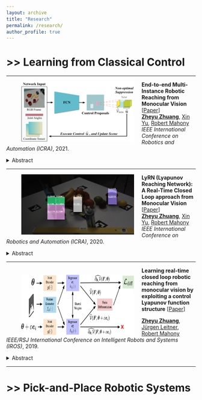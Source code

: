 ```yaml
---
layout: archive
title: "Research"
permalink: /research/
author_profile: true
---
```



# >> Learning from Classical Control
---
<img align="left" width="300" height="160" src="./../images/conf_icra_2021.png" style="padding-right:20px; padding-left:40px"/> 

**End-to-end Multi-Instance Robotic Reaching from Monocular Vision** [[Paper](https://ieeexplore.ieee.org/abstract/document/9561518)]<br>
[**Zheyu Zhuang**](https://zheyu-zhuang.github.io), [Xin Yu](https://profiles.uts.edu.au/Xin.Yu), [Robert Mahony](https://cecs.anu.edu.au/people/robert-mahony)<br>
<em>IEEE International Conference on Robotics and Automation (ICRA)</em>, 2021.
<details>
  <summary>Abstract</summary>
<sub>
Multi-instance scenes are especially challenging for end-to-end visuomotor (image-to-control) learning algorithms. “Pipeline” visual servo control algorithms use separate detection, selection and servo stages, allowing algorithms to focus on a single object instance during servo control. End-to-end systems do not have separate detection and selection stages and need to address the visual ambiguities introduced by the presence of an arbitrary number of visually identical or similar objects during servo control. However, end-to-end schemes avoid embedding errors from detection and selection stages in the servo control behaviour, are more dynamically robust to changing scenes and are algorithmically simpler. In this paper, we present a reactive real-time end-to-end visuomotor learning algorithm for multi-instance reaching. The proposed algorithm uses a monocular RGB image and the manipulator’s joint angles as the input to a light-weight fullyconvolutional network (FCN) to generate control candidates. A key innovation of the proposed method is identifying the optimal control candidate by regressing a control-Lyapunov function (cLf) value. The multi-instance capability emerges naturally from the stability analysis associated with the cLf formulation...</sub>
</details>


---

<img align="left" width="300" height="160" src="./../images/icra2020_teaser.png" style="padding-right:20px; padding-left:40px"/>

**LyRN (Lyapunov Reaching Network): A Real-Time Closed Loop approach from Monocular Vision** [[Paper](https://arxiv.org/pdf/2005.12072.pdf)]<br>
[**Zheyu Zhuang**](https://zheyu-zhuang.github.io), [Xin Yu](https://profiles.uts.edu.au/Xin.Yu), [Robert Mahony](https://cecs.anu.edu.au/people/robert-mahony)<br>
<em>IEEE International Conference on Robotics and Automation (ICRA)</em>, 2020.
<details>
  <summary>Abstract</summary>
<sub>
We propose a closed-loop, multi-instance control algorithm for visually guided reaching based on novel learning principles. A control Lyapunov function methodology is used to design a reaching action for a complex multi-instance task in the case where full state information (poses of all potential reaching points) is available. The proposed algorithm uses monocular vision and manipulator joint angles as the input to a deep convolution neural network to predict the value of the control Lyapunov function (cLf) and corresponding velocity control. The resulting network output is used in real-time as visual control for the grasping task with the multi-instance capability emerging naturally from the design of the control Lyapunov function...</sub>
</details>

---

<img align="left" width="300" height="160" src="./../images/iros2019_teaser.png" style="padding-right:20px; padding-left:40px; padding-top:20px"/> 

**Learning real-time closed loop robotic reaching from monocular vision by exploiting a control Lyapunov function structure** [[Paper](https://arxiv.org/pdf/2005.12072.pdf)]<br>

[**Zheyu Zhuang**](https://zheyu-zhuang.github.io), [Jürgen Leitner](https://juxi.net), [Robert Mahony](https://cecs.anu.edu.au/people/robert-mahony)<br>
<em>IEEE/RSJ International Conference on Intelligent Robots and Systems (IROS)</em>, 2019.
<details>
  <summary>Abstract</summary>
<sub>
Visual reaching and grasping is a fundamental problem in robotics research. This paper proposes a novel approach based on deep learning a control Lyapunov function and its derivatives by encouraging a differential constraint in addition to vanilla regression that directly regresses independent joint control inputs. A key advantage of the proposed approach is that an estimate of the value of the control Lyapunov function is available in real-time that can be used to monitor the system performance and provide a level of assurance concerning progress towards the goal. The results we obtain demonstrate that the proposed approach is more robust and more reliable than vanilla regression.</sub>
</details>

---
# >> Pick-and-Place Robotic Systems


